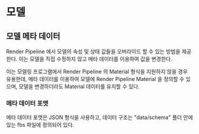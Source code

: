 # 모델

## 모델 메타 데이터
Render Pipeline 에서 모델의 속성 및 상태 값들을 오버라이드 할 수 있는 방법을 제공한다.
이는 모델을 직접 수정하지 않고 메타 데이터를 이용하여 값을 변경한다.

이는 모델링 프로그램에서 Render Pipeline 의 Material 형식을 지원하지 않을 경우 유용한데,
메타 데이터를 이용하여 모델에 Render Pipeline Material 을 정의할 수 있으며,
모델을 변경하더라도 Material 데이터를 유지할 수 있다.



### 메타 데이터 포맷
메타 데이터 포맷은 JSON 형식을 사용하고, 데이터 구조는 "data/schema" 폴더 안에 있는
fbs 파일에 정의되어 있다.
